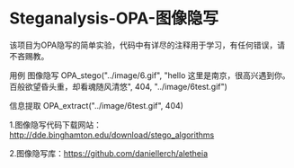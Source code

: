 # Steganalysis-OPA-图像隐写
该项目为OPA隐写的简单实验，代码中有详尽的注释用于学习，有任何错误，请不吝赐教。

用例
图像隐写
OPA_stego("../image/6.gif", "hello 这里是南京，很高兴遇到你。 百般欲望昏头重，却看魂随风清悠", 404, "../image/6test.gif")

信息提取
OPA_extract("../image/6test.gif", 404)


1.图像隐写代码下载网站：http://dde.binghamton.edu/download/stego_algorithms

2.图像隐写库：https://github.com/daniellerch/aletheia
